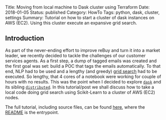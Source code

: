 Title: Moving from local machine to Dask cluster using Terraform
Date: 2018-01-05
Status: published
Category: HowTo
Tags: python, dask, cluster, settings
Summary: Tutorial on how to start a cluster of dask instances on AWS (EC2). Using this cluster execute an expansive grid search.

## Introduction

As part of the never-ending effort to improve reBuy and turn it into a market leader, we recently decided to tackle the challenges of our customer services agents.
As a first step, a dump of tagged emails was created and the first goal was set: build a POC that tags the emails automatically.
To that end, NLP had to be used and a lengthy (and greedy) [grid search](http://scikit-learn.org/stable/modules/generated/sklearn.model_selection.GridSearchCV.html) had to be executed.
So lengthy, that 4 cores of a notebook were working for couple of hours with no results.
This was the point when I decided to explore [`dask`](http://dask.pydata.org/en/latest/) and its sibling [`distributed`](https://distributed.readthedocs.io/en/latest/).
In this tutorial/post we shall discuss how to take a local code doing grid search using Scikit-Learn to a cluster of AWS (EC2) nodes.

The full tutorial, including source files, can be found [here](https://github.com/drorata/ds-dask_cluster_example), where the [README](https://github.com/drorata/ds-dask_cluster_example/blob/master/README.md) is the entrypoint.
